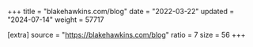 +++
title = "blakehawkins.com/blog"
date = "2022-03-22"
updated = "2024-07-14"
weight = 57717

[extra]
source = "https://blakehawkins.com/blog"
ratio = 7
size = 56
+++
